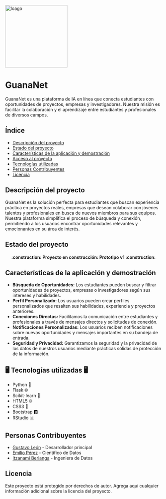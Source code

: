 <img src="https://github.com/miloperez/HackAI2024-GuanaNet/assets/73152554/0761cd89-ecd5-4d8d-af45-ef534e3fa89b" alt="loago" width="200" class="center">

# GuanaNet
GuanaNet es una plataforma de IA en línea que conecta estudiantes con oportunidades de proyectos, empresas y investigadores. Nuestra misión es facilitar la colaboración y el aprendizaje entre estudiantes y profesionales de diversos campos.

## Índice

- [Descripción del proyecto](#descripción-del-proyecto)
- [Estado del proyecto](#estado-del-proyecto)
- [Características de la aplicación y demostración](#características-de-la-aplicación-y-demostración)
- [Acceso al proyecto](#acceso-al-proyecto)
- [Tecnologías utilizadas](#tecnologías-utilizadas)
- [Personas Contribuyentes](#personas-contribuyentes)
- [Licencia](#licencia)

## Descripción del proyecto

GuanaNet es la solución perfecta para estudiantes que buscan experiencia práctica en proyectos reales, empresas que desean colaborar con jóvenes talentos y profesionales en busca de nuevos miembros para sus equipos. Nuestra plataforma simplifica el proceso de búsqueda y conexión, permitiendo a los usuarios encontrar oportunidades relevantes y emocionantes en su área de interés.

## Estado del proyecto

<h4 align="center">
:construction: Proyecto en construcción: Prototipo v1 :construction:
</h4>

## Características de la aplicación y demostración

- **Búsqueda de Oportunidades:** Los estudiantes pueden buscar y filtrar oportunidades de proyectos, empresas o investigadores según sus intereses y habilidades.
- **Perfil Personalizado:** Los usuarios pueden crear perfiles personalizados que resalten sus habilidades, experiencia y proyectos anteriores.
- **Conexiones Directas:** Facilitamos la comunicación entre estudiantes y profesionales a través de mensajes directos y solicitudes de conexión.
- **Notificaciones Personalizadas:** Los usuarios reciben notificaciones sobre nuevas oportunidades y mensajes importantes en su bandeja de entrada.
- **Seguridad y Privacidad:** Garantizamos la seguridad y la privacidad de los datos de nuestros usuarios mediante prácticas sólidas de protección de la información.


##  🖥️ Tecnologías utilizadas 🖥️
- Python 🐍
- Flask 🌐
- Scikit-learn 🧠
- HTML5 🌐
- CSS3 🎨
- Bootstrap 🅱️
- RStudio 📊

## Personas Contribuyentes
- [Gustavo León](https://github.com/Acceleretta) - Desarrollador principal
- [Emilio Pérez](https://github.com/miloperez) - Científico de Datos
- [Itzanami Berlanga](https://github.com/Pizzanami) - Ingeniera de Datos

## Licencia

Este proyecto está protegido por derechos de autor. Agrega aquí cualquier información adicional sobre la licencia del proyecto.
